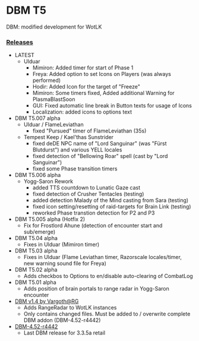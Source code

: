 # DBM T5
DBM: modified development for WotLK

### [Releases](https://github.com/telkar-rg/wow-DBM-dev/releases)
- LATEST
  - Ulduar
    - Mimiron: Added timer for start of Phase 1
	- Freya: Added option to set Icons on Players (was always performed)
	- Hodir: Added Icon for the target of "Freeze"
	- Mimiron: Some timers fixed, Added additional Warning for PlasmaBlastSoon
    - GUI: Fixed automatic line break in Button texts for usage of Icons
	- Localization: added icons to options text
- DBM T5.007 alpha
  - Ulduar / FlameLeviathan
    - fixed "Pursued" timer of FlameLeviathan (35s)
  - Tempest Keep / Kael'thas Sunstrider
    - fixed deDE NPC name of "Lord Sanguinar" (was "Fürst Blutdurst") and various YELL locales
	- fixed detection of "Bellowing Roar" spell (cast by "Lord Sanguinar")
	- fixed some Phase transition timers
- DBM T5.006 alpha
  - Yogg-Saron Rework
    - added TTS countdown to Lunatic Gaze cast
    - fixed detection of Crusher Tentacles (testing)
    - added detection Malady of the Mind casting from Sara (testing)
    - fixed icon setting/resetting of raid-targets for Brain Link (testing)
    - reworked Phase transtion detection for P2 and P3
- DBM T5.005 alpha (Hotfix 2)
  - Fix for Frostlord Ahune (detection of encounter start and sub/emerge)
- DBM T5.04 alpha
  - Fixes in Ulduar (Mimiron timer)
- DBM T5.03 alpha
  - Fixes in Ulduar (Flame Leviathan timer, Razorscale locales/timer, new warning sound file for Freya)
- DBM T5.02 alpha
  - Adds checkbos to Options to en/disable auto-clearing of CombatLog
- DBM T5.01 alpha
  - Adds position of brain portals to range radar in Yogg-Saron encounter
- [DBM v1.4 by Vargoth@RG](https://github.com/telkar-rg/wow-DBM-dev/releases/tag/v1.4)
  - Adds RangeRadar to WotLK instances
  - Only contains changed files. Must be added to / overwrite complete DBM addon (DBM-4.52-r4442)
- [DBM-4.52-r4442](https://github.com/telkar-rg/wow-DBM-dev/releases/tag/base)
  - Last DBM release for 3.3.5a retail
